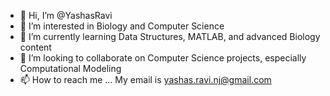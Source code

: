 - 👋 Hi, I’m @YashasRavi
- 👀 I’m interested in Biology and Computer Science
- 🌱 I’m currently learning Data Structures, MATLAB, and advanced Biology content
- 💞️ I’m looking to collaborate on Computer Science projects, especially Computational Modeling
- 📫 How to reach me ... My email is yashas.ravi.nj@gmail.com

<!---
YashasRavi/YashasRavi is a ✨ special ✨ repository because its `README.md` (this file) appears on your GitHub profile.
You can click the Preview link to take a look at your changes.
--->
